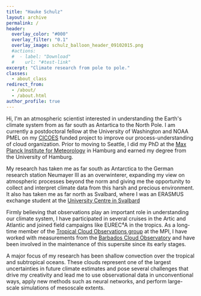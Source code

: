 ```yaml
---
title: "Hauke Schulz"
layout: archive
permalink: /
header:
  overlay_color: "#000"
  overlay_filter: "0.1"
  overlay_image: schulz_balloon_header_09102015.png
  #actions:
  #  - label: "Download"
  #    url: "#test-link"
excerpt: "Climate research from pole to pole."
classes:
  - about_class
redirect_from: 
  - /about/
  - /about.html
author_profile: true
---
```


<style>.page__hero--overlay {min-height:calc(100vw * 0.2)}</style>

Hi, I'm an atmospheric scientist interested in understanding the Earth's climate system from as far south as Antartica to the North Pole. I am currently a postdoctoral fellow at the University of Washington and NOAA PMEL on my [CICOES](https://cicoes.uw.edu/) funded project to improve our process-understanding of cloud organization. Prior to moving to Seattle, I did my PhD at the [Max Planck Institute for Meteorology](https://mpimet.mpg.de/en/homepage) in Hamburg and earned my degree from the University of Hamburg.

My research has taken me as far south as Antarctica to the German research station Neumayer III as an overwinterer, expanding my view on atmospheric processes beyond the norm and giving me the opportunity to collect and interpret climate data from this harsh and precious environment. It also has taken me as far north as Svalbard, where I was an ERASMUS exchange student at the [University Centre in Svalbard](https://www.unis.no/)

Firmly believing that observations play an important role in understanding our climate system, I have participated in several cruises in the Artic and Atlantic and joined field campaigns like EUREC⁴A in the tropics. As a long-time member of the [Tropical Cloud Observations group](https://mpimet.mpg.de/en/science/the-atmosphere-in-the-earth-system/working-groups/tropical-cloud-observation) at the MPI, I have worked with measurements from the [Barbados Cloud Observatory](https://barbados.mpimet.mpg.de/) and have been involved in the maintenance of this supersite since its early stages.

A major focus of my research has been shallow convection over the tropical and subtropical oceans. These clouds represent one of the largest uncertainties in future climate estimates and pose several challenges that drive my creativity and lead me to use observational data in unconventional ways, apply new methods such as neural networks, and perform large-scale simulations of mesoscale extents.

